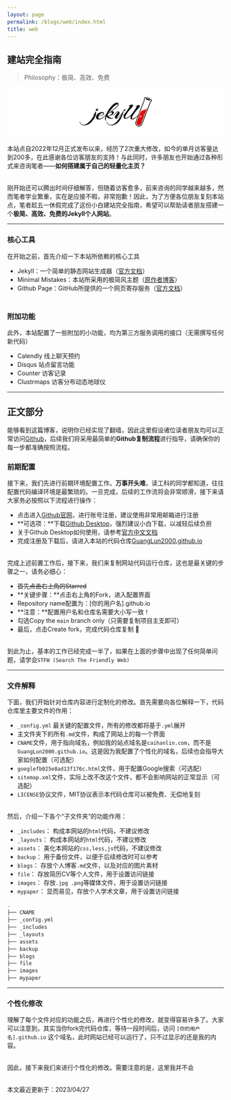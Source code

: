 ```yaml
---
layout: page
permalink: /blogs/web/index.html
title: web
---
```


## 建站完全指南

> Philosophy：极简、高效、免费

<center>
<img src="/blogs/web.assets/jekyll-logo.png">
</center>

本站点自2022年12月正式发布以来，经历了2次重大修改，如今的单月访客量达到200多，在此感谢各位访客朋友的支持！与此同时，许多朋友也开始通过各种形式来咨询笔者——**如何搭建属于自己的轻量化主页？**

<br>刚开始还可以腾出时间仔细解答，但随着访客愈多，前来咨询的同学越来越多，然而笔者学业繁重，实在是应接不暇，非常抱歉！因此，为了方便各位朋友复刻本站点，笔者趁五一休假完成了这份小白建站完全指南，希望可以帮助读者朋友搭建一个**极简、高效、免费的Jekyll个人网站**。

---

### 核心工具

在开始之前，首先介绍一下本站所依赖的核心工具

- Jekyll：一个简单的静态网站生成器（[官方文档](https://www.jekyll.com.cn/)）
- Minimal Mistakes：本站所采用的极简风主题（[原作者博客](https://mademistakes.com/)）
- Github Page：GitHub所提供的一个网页寄存服务（[官方文档](https://docs.github.com/zh/pages)）

### <br>附加功能

此外，本站配置了一些附加的小功能，均为第三方服务调用的接口（无需撰写任何新代码）

- Calendly 线上聊天预约
- Disqus 站点留言功能
- Counter 访客记录
- Clustrmaps 访客分布动态地球仪

---

## 正文部分

能够看到这篇博客，说明你已经实现了翻墙，因此这里假设诸位读者朋友均可以正常访问[Github](https://github.com/GuangLun2000/GuangLun2000.github.io)，后续我们将采用最简单的**Github复制流程**进行指导，请确保你的每一步都准确按照流程。

### 前期配置

接下来，我们先进行前期环境配置工作。**万事开头难**，读工科的同学都知道，往往配置代码编译环境是最繁琐的。一旦完成，后续的工作流将会非常顺滑，接下来请大家务必按照以下流程进行操作：

- 点击进入[Github官网](https://github.com/signup)，进行账号注册，建议使用非常用邮箱进行注册
- **可选项：**下载[Github Desktop](https://desktop.github.com/)，强烈建议小白下载，以减轻后续负担
- 关于Github Desktop如何使用，请参考[官方中文文档](https://docs.github.com/zh/desktop)
- 完成注册及下载后，请进入本站的代码仓库[GuangLun2000.github.io](https://github.com/GuangLun2000/GuangLun2000.github.io)

<br>完成上述前置工作后，接下来，我们来复制网站代码运行仓库，这也是最关键的步骤之一，请务必细心：

- ~~首先点击右上角的Starred~~
- **关键步骤：**点击右上角的Fork，进入配置界面
- Repository name配置为：[你的用户名].github.io
- **注意：**配置用户名和仓库名需要大小写一致！
- 勾选Copy the `main` branch only（只需要复制项目主支即可）
- 最后，点击Create fork，完成代码仓库复制 🎉

<br>到此为止，基本的工作已经完成一半了，如果在上面的步骤中出现了任何简单问题，请学会`STFW (Search The Friendly Web)`

---

### 文件解释

下面，我们开始针对仓库内容进行定制化的修改。首先需要向各位解释一下，代码仓库里主要文件的作用：

- `_config.yml` 最关键的配置文件，所有的修改都将基于`.yml`展开<br>
- 主文件夹下的所有`.md`文件，构成了网站上的每一个界面<br>
- `CNAME`文件，用于指向域名，例如我的站点域名是`caihanlin.com`，而不是`GuangLun2000.github.io`。这是因为我配置了个性化的域名，后续也会指导大家如何配置（可选配）<br>
- `googlefb025e8ad13f176c.html`文件，用于配置Google搜索（可选配）<br>
- `sitemap.xml`文件，实际上改不改这个文件，都不会影响网站的正常显示（可选配）<br>
- `LICENSE`协议文件，MIT协议表示本代码仓库可以被免费、无偿地复刻<br>

<br>然后，介绍一下各个“子文件夹”的功能作用：

- `_includes`： 构成本网站的`html`代码，不建议修改<br>
- `_layouts`： 构成本网站的`html`代码，不建议修改<br>
- `assets`： 美化本网站的`css,less,js`代码，不建议修改<br>
- `backup`： 用于备份文件，以便于后续修改时可以参考<br>
- `blogs`： 存放个人博客`.md`文件，以及对应的图片素材<br>
- `file`： 存放简历CV等个人文件，用于设置访问链接<br>
- `images`： 存放`.jpg .png`等媒体文件，用于设置访问链接<br>
- `mypaper`： 显而易见，存放个人学术文章，用于设置访问链接<br>

```bash
.
├── CNAME
├── _config.yml
├── _includes
├── _layouts
├── assets
├── backup
├── blogs
├── file
├── images
├── mypaper
```

---

### 个性化修改

理解了每个文件对应的功能之后，再进行个性化的修改，就变得容易许多了。大家可以注意到，其实当你fork完代码仓库，等待一段时间后，访问 `[你的用户名].github.io` 这个域名，此时网站已经可以运行了，只不过显示的还是我的内容。

<br>因此，接下来我们来进行个性化的修改。需要注意的是，这里我并不会









<br>本文最近更新于：2023/04/27

